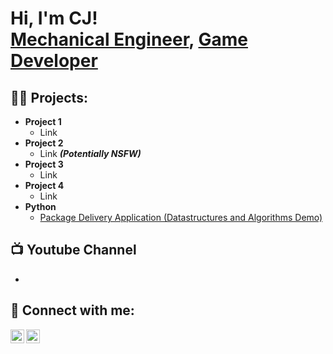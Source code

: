 <h1>Hi, I'm CJ! <br/><a href="https://www.linkedin.com/in/css21/">Mechanical Engineer</a>, <a href="https://www.youtube.com/@Jeev_">Game Developer</a>

<h2>👨‍💻 Projects:</h2>

- <b>Project 1 </b>
  - Link
- <b>Project 2</b>
  - Link <b><i>(Potentially NSFW)</b></i>
- <b>Project 3</b>
  - Link
- <b>Project 4</b>
  - Link
- <b>Python</b>
  - [Package Delivery Application (Datastructures and Algorithms Demo)](https://github.com/joshmadakor1/Package-Delivery-Pathfinding-Algorithm)

<h2>📺 Youtube Channel</h2>

- 

<h2> 🤳 Connect with me:</h2>

[<img align="left" alt="JoshMadakor | YouTube" width="22px" src="https://cdn.jsdelivr.net/npm/simple-icons@v3/icons/youtube.svg" />][youtube]
[<img align="left" alt="JoshMadakor | LinkedIn" width="22px" src="https://cdn.jsdelivr.net/npm/simple-icons@v3/icons/linkedin.svg" />][linkedin]


[youtube]: https://www.youtube.com/@Jeev_
[linkedin]: https://www.linkedin.com/in/css21/

